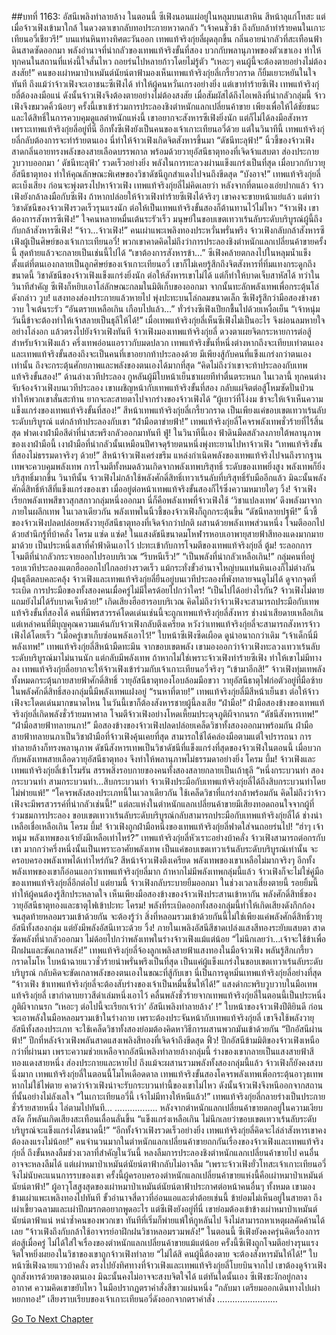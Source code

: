 ##บทที่ 1163: อัสนีเพลิงทำลายล้าง
ในตอนนี้ ซีเฟิงนอนแผ่อยู่ในหลุมบนเสาหิน สีหน้าลุแก่โทสะ แต่เมื่อจ้าวเฟิงเข้ามาใกล้ ในดวงตาเขากลับทอประกายหวาดกลัว
“เจ้าคนชั่วช้า ถึงกับกล้าทำร้ายคนในเกาะเทียนอวี่เชียวรึ!”
บนแท่นหินทางทิศตะวันออก เทพแท้จริงกุ่ยลี่ผุดลุกขึ้น กลิ่นอายน่ากลัวที่สะเทือนฟ้าดินสาดซัดออกมา
พลังอำนาจที่น่ากลัวของเทพแท้จริงขั้นที่สอง บวกกับพลานุภาพของตัวเขาเอง ทำให้ทุกคนในสถานที่แห่งนี้ใจสั่นไหว ถอยร่นไปหลายก้าวโดยไม่รู้ตัว
“เหอะๆ คนผู้นี้จะต้องตายอย่างไม่ต้องสงสัย!”
คนของเผ่าหมาป่าเหมันต์นัยน์ตาฟ้ามองเห็นเทพแท้จริงกุ่ยลี่เกรี้ยวกราด ก็ยิ้มเยาะหยันในใจทันที
ถึงแม้ว่าจ้าวเฟิงจะเอาชนะซีเฟิงได้ ทำให้ผู้คนหวั่นเกรงอย่างยิ่ง แต่เขาทำร้ายซีเฟิง เทพแท้จริงกุ่ยลี่ต้องลงมือแน่ ดังนั้นจ้าวเฟิงจึงต้องตายอย่างไม่ต้องสงสัย
เมื่อสัมผัสได้ถึงไอเพลิงที่น่ากลัวกลุ่มนี้ จ้าวเฟิงจึงขมวดคิ้วน้อยๆ
ครั้งนี้เขาเข้าร่วมการประลองชิงตำหนักแลกเปลี่ยนค้าขาย เพียงเพื่อให้ได้ชัยชนะ และได้สิทธิ์ในการควบคุมดูแลตำหนักแห่งนี้
เขาอยากจะสังหารซีเฟิงยิ่งนัก แต่ก็ไม่ได้ลงมือสังหาร เพราะเทพแท้จริงกุ่ยลี่อยู่ที่นี่ อีกทั้งซีเฟิงยังเป็นคนของเจ้าเกาะเทียนอวี่ด้วย
แต่ในวินาทีนี้ เทพแท้จริงกุ่ยลี่กลับต้องการจะทำร้ายตนเอง นี่ทำให้จ้าวเฟิงเกิดจิตสังหารขึ้นมา
“ดัชนีทะลุฟ้า!”
นิ้วชี้ของจ้าวเฟิงสาดกลิ่นอายทรงพลังของสายเลือดบรรพกาล พร้อมด้วยวายุอัสนีธาตุทองที่เจิดจ้าแสบตา ส่องประกายวูบวาบออกมา
‘ ดัชนีทะลุฟ้า’ รวดเร็วอย่างยิ่ง พลังในการทะลวงผ่านแข็งแกร่งเป็นที่สุด เมื่อบวกกับวายุอัสนีธาตุทอง ทำให้คุณลักษณะพิเศษของวิชาดัชนีถูกสำแดงไปจนถึงขีดสุด
“บังอาจ!”
เทพแท้จริงกุ่ยลี่ตะเบ็งเสียง ก่อนจะพุ่งตรงไปหาจ้าวเฟิง
เทพแท้จริงกุ่ยลี่ไม่คิดเลยว่า หลังจากที่ตนเองเอ่ยปากแล้ว จ้าวเฟิงยังกล้าลงมือกับซีเฟิง ถ้าหากปล่อยให้จ้าวเฟิงทำร้ายซีเฟิงได้จริงๆ เขาคงจะขายหน้าแย่แล้ว
แต่ทว่า วิชาดัชนีของจ้าวเฟิงรวดเร็วรุนแรงนัก ต่อให้เป็นเทพแท้จริงขั้นสองก็ต้านทานไว้ไม่ไหว
“จ้าวเฟิง เขาต้องการสังหารซีเฟิง!”
ใจคนหลายหมื่นเต้นระรัวเร็ว มนุษย์ในขอบเขตเทวาเร้นลับระดับบริบูรณ์ผู้นี้ถึงกับกล้าสังหารซีเฟิง!
“จ้าว…จ้าวเฟิง!”
คนเผ่าแพะเพลิงทองประหวั่นพรั่นพรึง
จ้าวเฟิงกลับกล้าสังหารซีเฟิงผู้เป็นศิษย์ของเจ้าเกาะเทียนอวี่!
พวกเขาคาดคิดไม่ถึงว่าการประลองชิงตำหนักแลกเปลี่ยนค้าขายครั้งนี้ สุดท้ายแล้วจะกลายเป็นเช่นนี้ไปได้
“เขาต้องการสังหารข้า…”
ซีเฟิงคล้ายตกลงไปในหลุมน้ำแข็ง ตั้งแต่ที่ตนเองกลายเป็นลูกศิษย์ของเจ้าเกาะเทียนอวี่ เขาก็ไม่เคยรู้สึกถึงจิตสังหารที่ทิ่มแทงกระดูกถึงขนาดนี้
วิชาดัชนีของจ้าวเฟิงแข็งแกร่งยิ่งนัก ต่อให้สังหารเขาไม่ได้ แต่ก็ทำให้บาดเจ็บสาหัสได้
ทว่าในวินาทีสำคัญ ซีเฟิงก็หยิบเอาโล่ลักษณะกลมในมิติเก็บของออกมา จากนั้นทะลักพลังเทพเพื่อกระตุ้นโล่ดังกล่าว
วูบ!
แสงทองส่องประกายแล้วหายไป พุ่งปะทะบนโล่กลมขนาดเล็ก
ซีเฟิงรู้สึกว่ามือสองข้างชาวาบ ใจเต้นระรัว
“อันตรายเหลือเกิน เกือบไปแล้ว…”
ทั่วร่างซีเฟิงเปียกชื้นไปด้วยเหงื่อเย็น
“เจ้าหนุ่ม วันนี้ข้าจะต้องทำให้เจ้าสลายเป็นธุลีให้ได้!”
เมื่อเทพแท้จริงกุ่ยลี่เห็นซีเฟิงไม่เป็นอะไร จึงผ่อนลมหายใจอย่างโล่งอก แล้วตรงไปยังจ้าวเฟิงทันที
จ้าวเฟิงมองเทพแท้จริงกุ่ยลี่ ดวงตาเผยจิตกระหายการต่อสู้
สำหรับจ้าวเฟิงแล้ว ครึ่งเทพอ่อนแอราวกับมดปลวก เทพแท้จริงขั้นที่หนึ่งต่างหากถึงจะเทียบเท่าตนเอง และเทพแท้จริงขั้นสองถึงจะเป็นคนที่เขาอยากท้าประลองด้วย
มีเพียงสู้กับคนที่แข็งแกร่งกว่าตนเองเท่านั้น ถึงจะกระตุ้นศักยภาพและพลังของตนเองได้มากที่สุด
“คิดไม่ถึงว่าเขาจะท้าประลองกับเทพแท้จริงขั้นสอง!”
ด้านล่างเวทีประลอง กูหลันผู้มีใบหน้าเย็นชาเผยทีท่าตื่นตระหนก
ในเวลานี้ ทุกคนต่างจับจ้องจ้าวเฟิงบนเวทีประลอง เขาเผชิญหน้ากับเทพแท้จริงขั้นที่สอง กลับแผ่จิตต่อสู้โหมซัดปั่นป่วน ทำให้พวกเขาสั่นสะท้าน ยากจะละสายตาไปจากร่างของจ้าวเฟิงได้
“ผู้เยาว์ที่โง่งม ข้าจะให้เจ้าเห็นความแข็งแกร่งของเทพแท้จริงขั้นที่สอง!”
สีหน้าเทพแท้จริงกุ่ยลี่เกรี้ยวกราด เป็นเพียงแค่ขอบเขตเทวาเร้นลับระดับบริบูรณ์ แต่กล้าท้าประลองกับเขา
“ฝ่ามือตาข่ายฟ้า!”
เทพแท้จริงกุ่ยลี่โคจรพลังเทพชั่วร้ายที่ไร้สิ้นสุด ฟาดเงาฝ่ามือสีดำที่น่าสะพรึงกลัวออกมาทันที
ฟู่!
ในวินาทีนี้เอง ฟ้าดินมืดสลัวลงภายใต้พลานุภาพของเงาฝ่ามือนี้ เงาฝ่ามือที่น่ากลัวนั้นเหมือนปีศาจดุร้ายตนหนึ่งพุ่งทะยานไปหาจ้าวเฟิง
“เทพแท้จริงขั้นที่สองไม่ธรรมดาจริงๆ ด้วย!”
สีหน้าจ้าวเฟิงเคร่งขรึม
แหล่งกำเนิดพลังของเทพแท้จริงไปจนถึงรากฐานเทพจะควบคุมพลังเทพ การโจมตีทั้งหมดล้วนเกิดจากพลังเทพบริสุทธิ์ ระดับของเทพยิ่งสูง พลังเทพก็ยิ่งบริสุทธิ์มากขึ้น
วินาทีนั้น จ้าวเฟิงไม่กล้าใช้พลังศักดิ์สิทธิ์เทวาเร้นลับที่บริสุทธิ์รับมืออีกแล้ว มิฉะนั้นพลังศักดิ์สิทธิ์ห้าสีที่แข็งแกร่งของเขา เมื่ออยู่ต่อหน้าเทพแท้จริงขั้นสองก็ไร้ซึ่งความหมายใดๆ
วิ้ง!
จ้าวเฟิงเรียกพลังเทพสีขาวสุกสกาวกลุ่มหนึ่งออกมา
นี่ก็คือพลังเทพที่จ้าวเฟิงใช้ ‘วิชาแปลงเทพ’ ดึงพลังมาจากภายในผลึกเทพ
ในเวลาเดียวกัน พลังเทพในนิ้วชี้ของจ้าวเฟิงก็ถูกกระตุ้นขึ้น
“ดัชนีทลายปฐพี!”
นิ้วชี้ของจ้าวเฟิงปลดปล่อยพลังวายุอัสนีธาตุทองที่เจิดจ้ากว่าปกติ ผสานด้วยพลังเทพส่วนหนึ่ง โจมตีออกไปด้วยสำนึกรู้ที่บ้าคลั่ง
โครม แซ่ด แซ่ด!
ในแสงดัชนีขนาดมโหฬารหอบเอาพายุสายฟ้าสีทองแดงมากมายมาด้วย เป็นประหนึ่งเสาที่ค้ำฟ้าดินเอาไว้ ปะทะเข้ากับการโจมตีของเทพแท้จริงกุ่ยลี่
ตู้ม!
ระลอกการโจมตีที่น่ากลัวกระจายออกไปรอบบริเวณ
“รีบหนีเร็ว!”
“เป็นพลังที่น่ากลัวเหลือเกิน!”
กลุ่มคนที่อยู่รอบเวทีประลองแตกฮือออกไปไกลอย่างรวดเร็ว แม้กระทั่งขั้วอำนาจใหญ่บนแท่นหินเองก็ไม่ต่างกัน
ฝุ่นธุลีตลบคละคลุ้ง จ้าวเฟิงและเทพแท้จริงกุ่ยลี่ยืนอยู่บนเวทีประลองที่พังทลายจนดูไม่ได้
ดูจากจุดที่ระเบิด การประมือของทั้งสองคนเมื่อครู่ไม่มีใครด้อยไปกว่าใคร!
“เป็นไปได้อย่างไรกัน? จ้าวเฟิงไม่ตาย แถมยังไม่ได้รับบาดเจ็บด้วย!”
เกิดเสียงฮือฮารอบบริเวณ คิดไม่ถึงว่าจ้าวเฟิงจะสามารถประมือกับเทพแท้จริงขั้นที่สองได้ คนที่มีพรสวรรค์โดดเด่นเช่นนี้จะถูกเทพแท้จริงกุ่ยลี่สังหาร ช่างน่าเสียดายเหลือเกิน
แต่เหล่าคนที่มีบุญคุณความแค้นกับจ้าวเฟิงกลับตึงเครียด หวังว่าเทพแท้จริงกุ่ยลี่จะสามารถสังหารจ้าวเฟิงได้โดยเร็ว
“เมื่อครู่เขาเก็บซ่อนพลังเอาไว้!”
ใบหน้าซีเฟิงซีดเผือด ดูน่าอนาถกว่าเดิม
“เจ้าเด็กนี่มีพลังเทพ!”
เทพแท้จริงกุ่ยลี่สีหน้ามืดทะมึน
จากขอบเขตพลัง เขามองออกว่าจ้าวเฟิงทะลวงเทวาเร้นลับระดับบริบูรณ์มาไม่นานนัก แต่กลับมีพลังเทพ
ถ้าหากไม่ใช่เพราะจ้าวเฟิงทำร้ายซีเฟิง ทำให้เขาไม่มีทางลง เทพแท้จริงกุ่ยลี่อยากจะให้จ้าวเฟิงเข้าร่วมกับเจ้าเกาะเทียนอวี่จริงๆ
“เข้ามาอีกสิ!”
จ้าวเฟิงทุ่มเทพลังทั้งหมดกระตุ้นกายสายฟ้าศักดิ์สิทธิ์ วายุอัสนีธาตุทองโอบล้อมมือขวา วายุอัสนีธาตุไฟก่อตัวอยู่ที่มือซ้าย ในพลังศักดิ์สิทธิ์สองกลุ่มนี้มีพลังเทพแฝงอยู่
“รนหาที่ตาย!”
เทพแท้จริงกุ่ยลี่มีสีหน้าเย็นชา ต่อให้จ้าวเฟิงจะโดดเด่นมากขนาดไหน ในวันนี้เขาก็ต้องสังหารชายผู้นี้ลงเสีย
“ฝ่ามือ!”
ฝ่ามือสองข้างของเทพแท้จริงกุ่ยลี่เกิดพลังชั่วร้ายมหาศาล โจมตีจ้าวเฟิงอย่างโหดเหี้ยมประดุจภูติผีจากนรก
“ดัชนีสังหารเทพ!”
“ฝ่ามือสายฟ้าทลายนภา!”
มือสองข้างของจ้าวเฟิงปลดปล่อยเคล็ดวิชาทั้งสองออกมาพร้อมกัน
ฝ่ามือสายฟ้าทลายนภาเป็นวิชาฝ่ามือที่จ้าวเฟิงคุ้นเคยที่สุด สามารถใช้ได้คล่องมือตามแต่ใจปรารถนา การทำลายล้างก็ทรงพลานุภาพ
ดัชนีสังหารเทพเป็นวิชาดัชนีที่แข็งแกร่งที่สุดของจ้าวเฟิงในตอนนี้ เมื่อบวกกับพลังเทพสายเลือดวายุอัสนีธาตุทอง จึงทำให้พลานุภาพไม่ธรรมดาอย่างยิ่ง
โครม บึ้ม!
จ้าวเฟิงและเทพแท้จริงกุ่ยลี่เข้าโรมรัน
สรรพสิ่งรอบกายของคนทั้งสองสลายกลายเป็นเถ้าธุลี
“หนึ่งกระบวนท่า สองกระบวนท่า สามกระบวนท่า...สิบกระบวนท่า จ้าวเฟิงประมือกับเทพแท้จริงกุ่ยลี่ได้ถึงสิบกระบวนท่าโดยไม่พ่ายแพ้!”
“โคจรพลังสองประเภทนี้ในเวลาเดียวกัน ใช้เคล็ดวิชาที่แกร่งกล้าพร้อมกัน คิดไม่ถึงว่าจ้าวเฟิงจะมีพรสวรรค์ที่น่ากลัวเช่นนี้!”
แต่ละแห่งในตำหนักแลกเปลี่ยนค้าขายมีเสียงทอดถอนใจจากผู้ที่ร่วมชมการประลอง
ขอบเขตเทวาเร้นลับระดับบริบูรณ์กลับสามารถประมือกับเทพแท้จริงกุ่ยลี่ได้ ช่างน่าเหลือเชื่อเหลือเกิน
โครม บึ้ม!
จ้าวเฟิงถูกฝ่ามือหนึ่งของเทพแท้จริงกุ่ยลี่ฟาดใส่จนถอยร่นไป!
“ฮ่าๆ เจ้าหนุ่ม พลังเทพของเจ้ายังมีเหลือเท่าไหร่?”
เทพแท้จริงกุ่ยลี่หัวเราะอย่างบ้าคลั่ง
จ้าวเฟิงสามารถต่อกรกับเขา มากกว่าครึ่งหนึ่งนั้นเป็นเพราะอาศัยพลังเทพ เป็นแค่ขอบเขตเทวาเร้นลับระดับบริบูรณ์เท่านั้น จะครอบครองพลังเทพได้เท่าไหร่กัน?
สีหน้าจ้าวเฟิงตึงเครียด พลังเทพของเขาเหลือไม่มากจริงๆ อีกทั้งพลังเทพของเขาก็อ่อนแอกว่าเทพแท้จริงกุ่ยลี่มาก
ถ้าหากไม่มีพลังเทพกลุ่มนี้แล้ว จ้าวเฟิงก็จะไม่ใช่คู่มือของเทพแท้จริงกุ่ยลี่อีกต่อไป
แต่ยามนี้ จ้าวเฟิงกลับระบายยิ้มออกมา ในช่วงเวลาเสี่ยงตายนี้ รอยยิ้มนี้ทำให้ผู้คนต้องรู้สึกประหลาดใจ
เห็นเพียงมือสองข้างของจ้าวเฟิงประสานเข้าหากัน พลังศักดิ์สิทธิ์ของวายุอัสนีธาตุทองและธาตุไฟเข้าปะทะ
โครม!
พลังที่ระเบิดออกทั้งสองกลุ่มนี้ทำให้เกิดเสียงดังกึกก้อง จนสุดท้ายหลอมรวมเข้าด้วยกัน
จะต้องรู้ว่า สิ่งที่หลอมรวมเข้าด้วยกันนี้ไม่ใช่เพียงแค่พลังศักดิ์สิทธิ์วายุอัสนีทั้งสองกลุ่ม แต่ยังมีพลังอัสนีเทวะด้วย
วิ้ง!
ภายในเพลิงอัสนีสีชาดเปล่งแสงสีทองระยับแสบตา สาดซัดพลังที่น่ากลัวออกมา ไม่ด้อยไปกว่าพลังเทพในร่างจ้าวเฟิงแม้แต่น้อย
“ไม่นึกเลยว่า…เจ้าจะใช้ข้าเพื่อฝึกฝนและขัดเกลาพลัง!”
เทพแท้จริงกุ่ยลี่จ้องลูกเพลิงสายฟ้าแสงทองในมือจ้าวเฟิง พลันรู้สึกเกรี้ยวกราดโมโห ใบหน้าฉายแววชั่วร้ายน่าพรั่นพรึงเป็นที่สุด
เป็นแค่ผู้แข็งแกร่งในขอบเขตเทวาเร้นลับระดับบริบูรณ์ กลับคิดจะขัดเกลาพลังของตนเองในขณะที่สู้กับเขา นี่เป็นการดูหมิ่นเทพแท้จริงกุ่ยลี่อย่างที่สุด
“จ้าวเฟิง ข้าเทพแท้จริงกุ่ยลี่จะต้องสับร่างของเจ้าเป็นหมื่นชิ้นให้ได้!”
แสงดำกะพริบวูบวาบในมือเทพแท้จริงกุ่ยลี่ เขากำดาบยาวสีดำเล่มหนึ่งเอาไว้ คลื่นพลังชั่วร้ายจากเทพแท้จริงกุ่ยลี่ในตอนนี้เป็นประหนึ่งภูติผีจากนรก
“เหอะๆ ต่อไปนี้จะเรียกเจ้าว่า’ อัสนีเพลิงทำลายล้าง’ !”
ใบหน้าของจ้าวเฟิงปีติยินดี ก่อนจะเอาพลังในมือหลอมรวมเข้าในร่างกาย
เพราะต้องประจันหน้ากับเทพแท้จริงกุ่ยลี่ เขาจึงใช้พลังวายุอัสนีทั้งสองประเภท จะใช้เคล็ดวิชาทั้งสองย่อมต้องคิดหาวิธีการผสานพวกมันเข้าด้วยกัน
“ปีกอัสนีผ่านฟ้า!”
ปีกที่หลังจ้าวเฟิงพลันสาดแสงเพลิงสีทองที่เจิดจ้าถึงขีดสุด
ฟิ้ว!
ปีกอัสนีข้ามมิติของจ้าวเฟิงเหนือกว่าที่ผ่านมา เพราะความช่วยเหลือจากอัสนีเพลิงทำลายล้างกลุ่มนี้ ร่างของเขากลายเป็นแสงสายฟ้าสีทองแดงสายหนึ่ง ส่องประกายและหายไป
ถึงแม้จะผสานรวมพลังทั้งสองกลุ่มนี้แล้ว จ้าวเฟิงก็ยังคงสงบนิ่งมาก เทพแท้จริงกุ่ยลี่ในตอนนี้โมโหเดือดดาล เทพแท้จริงขั้นสองโคจรพลังเทพเพื่อกระตุ้นอาวุธเทพ หากไม่ใช้ไพ่ตาย คาดว่าจ้าวเฟิงน่าจะรับกระบวนท่านี้ของเขาไม่ไหว
ดังนั้นจ้าวเฟิงจึงหนีออกจากสถานที่นั้นอย่างไม่ลังเลใจ
“ในเกาะเทียนอวี่นี้ เจ้าไม่มีทางให้หนีแล้ว!”
เทพแท้จริงกุ่ยลี่กลายร่างเป็นประกายชั่วร้ายสายหนึ่ง ไล่ตามไปทันที…
……………..
หลังจากตำหนักแลกเปลี่ยนค้าขายตกอยู่ในความเงียบสงัด ก็พลันเกิดเสียงสะเทือนเลื่อนลั่นขึ้น
“แข็งแกร่งเหลือเกิน ไม่นึกเลยว่าขอบเขตเทวาเร้นลับระดับบริบูรณ์จะแข็งแกร่งได้ขนาดนี้!”
“อีกทั้งจ้าวเฟิงรวดเร็วอย่างยิ่ง เทพแท้จริงกุ่ยลี่คิดจะไล่ล่าสังหารเขาคงต้องลงแรงไม่น้อย!”
คนจำนวนมากในตำหนักแลกเปลี่ยนค้าขายถกกันเรื่องของจ้าวเฟิงและเทพแท้จริงกุ่ยลี่ ถึงขั้นหลงลืมช่วงเวลาที่สำคัญในวันนี้ หลงลืมการประลองชิงตำหนักแลกเปลี่ยนค้าขายไป
คนอื่นอาจจะหลงลืมได้ แต่เผ่าหมาป่าเหมันต์นัยน์ตาฟ้ากลับไม่อาจลืม
“เพราะจ้าวเฟิงยั่วโทสะเจ้าเกาะเทียนอวี่ จึงไม่นับคะแนนการรบของเขา ครั้งนี้ผู้ครอบครองตำหนักแลกเปลี่ยนค้าขายแห่งนี้คือเผ่าหมาป่าเหมันต์นัยน์ตาฟ้า!”
ผู้อาวุโสสูงสุดของเผ่าหมาป่าเหมันต์นัยน์ตาฟ้าประกาศต่อหน้าคนอื่นๆ ทั้งหมด เขามองข้ามเผ่าแพะเพลิงทองไปทันที ขั้วอำนาจสี่ดาวที่อ่อนแอและต่ำต้อยเช่นนี้ ข้าย่อมไม่เห็นอยู่ในสายตา
ถึงเผ่าเขี้ยวฉลามและเผ่าปีกมรกตอยากพูดอะไร แต่ซีเฟิงยังอยู่ที่นี่ เขาย่อมต้องเข้าข้างเผ่าหมาป่าเหมันต์นัยน์ตาฟ้าแน่
หนำซ้ำคนของพวกเขา ทันทีที่เริ่มก็พ่ายแพ้ให้กูหลันไป จึงไม่สามารถหาเหตุผลคัดค้านได้เลย
“จ้าวเฟิงถึงกับกล้าใช้อาจารย์อาฝึกฝนวิชาหลอมรวมพลัง!”
ในตอนนี้ ซีเฟิงยังคงครุ่นคิดเรื่องการต่อสู้เมื่อครู่ ไม่ได้ใส่ใจเรื่องของตำหนักแลกเปลี่ยนค้าขายแม้แต่น้อย
ครั้งนี้ซีเฟิงถูกโจมตีอย่างรุนแรง จิตใจหยิ่งผยองในวิชาของเขาถูกจ้าวเฟิงทำลาย
“ไม่ได้สิ คนผู้นี้ต้องตาย จะต้องสังหารมันให้ได้!”
ใบหน้าซีเฟิงฉายแววบ้าคลั่ง ตรงไปยังทิศทางที่จ้าวเฟิงและเทพแท้จริงกุ่ยลี่โบยบินจากไป
เขาต้องดูจ้าวเฟิงถูกสังหารด้วยตาของตนเอง มิฉะนั้นคงไม่อาจจะสงบจิตใจได้
แต่ทันใดนั้นเอง ซีเฟิงชะงักอยู่กลางอากาศ ความคิดเขาขยับไหว ในมือปรากฏตราคำสั่งสีขาวแผ่นหนึ่ง
“กลับมา เตรียมออกเดินทางไปเผ่าหยกทอง!”
เสียงราบเรียบของเจ้าเกาะเทียนอวี่ดังออกจากตราคำสั่ง
……………………


[Go To Next Chapter]( ./20.md)
